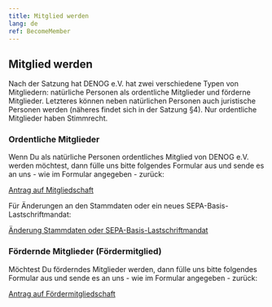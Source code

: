 ```yaml
---
title: Mitglied werden
lang: de
ref: BecomeMember
---
```


## Mitglied werden

Nach der Satzung hat DENOG e.V. hat zwei verschiedene Typen von Mitgliedern: natürliche Personen als ordentliche Mitglieder und förderne Mitglieder. Letzteres können neben natürlichen Personen auch juristische Personen werden (näheres findet sich in der Satzung §4). Nur ordentliche Mitglieder haben Stimmrecht.  

### Ordentliche Mitglieder
Wenn Du als natürliche Personen ordentliches Mitglied von DENOG e.V. werden möchtest, dann fülle uns bitte folgendes Formular aus und sende es an uns - wie im Formular angegeben - zurück: 

<a class="btn btn-custom-default" href="/files/verein/Antrag_Mitgliedschaft_v19_SEPA_20231229.pdf">Antrag auf Mitgliedschaft</a> 

Für Änderungen an den Stammdaten oder ein neues SEPA-Basis-Lastschriftmandat: 

<a class="btn btn-custom-default" href="/files/verein/Aenderungen_Mitglied_v04_20240108.pdf">Änderung Stammdaten oder SEPA-Basis-Lastschriftmandat</a>


### Fördernde Mitglieder (Fördermitglied)
Möchtest Du förderndes Mitglieder werden, dann fülle uns bitte folgendes Formular aus und sende es an uns - wie im Formular angegeben - zurück:

<a class="btn btn-custom-default" href="/files/verein/Antrag_Foerdermitgliedschaft_v19_20231229.pdf">Antrag auf Fördermitgliedschaft</a>


